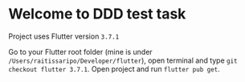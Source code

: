 # Welcome to DDD test task

Project uses Flutter version `3.7.1`

Go to your Flutter root folder (mine is under `/Users/raitissaripo/Developer/flutter`), open terminal and type `git checkout flutter 3.7.1`.
Open project and run `flutter pub get`.
